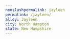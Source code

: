 ```yaml
---
﻿nonslashpermalink: jayleen
permalink: /jayleen/
alley: Jayleen
city: North Hampton
state: New Hampshire
---
```

